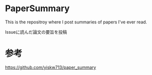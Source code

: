 # PaperSummary
This is the repositroy where I post summaries of papers I've ever read.

Issueに読んだ論文の要旨を投稿

# 参考
https://github.com/yiskw713/paper_summary
